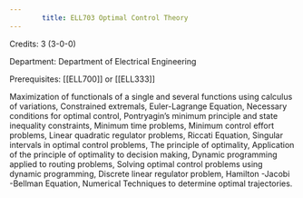 ```yaml
---
        title: ELL703 Optimal Control Theory
---
```

Credits: 3 (3-0-0)

Department: Department of Electrical Engineering

Prerequisites: [[ELL700]] or [[ELL333]]

Maximization of functionals of a single and several functions using calculus of variations, Constrained extremals, Euler-Lagrange Equation, Necessary conditions for optimal control, Pontryagin’s minimum principle and state inequality constraints, Minimum time problems, Minimum control effort problems, Linear quadratic regulator problems, Riccati Equation, Singular intervals in optimal control problems, The principle of optimality, Application of the principle of optimality to decision making, Dynamic programming applied to routing problems, Solving optimal control problems using dynamic programming, Discrete linear regulator problem, Hamilton -Jacobi -Bellman Equation, Numerical Techniques to determine optimal trajectories.